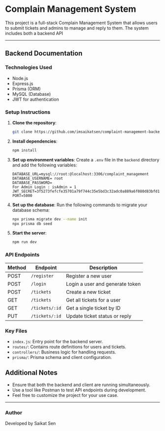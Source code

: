 # Complain Management System

This project is a full-stack Complain Management System that allows users to submit tickets and admins to manage and reply to them. The system includes both a backend API

---

## Backend Documentation

### **Technologies Used**
- Node.js
- Express.js
- Prisma (ORM)
- MySQL (Database)
- JWT for authentication

### **Setup Instructions**

1. **Clone the repository**:
   ```bash
   git clone https://github.com/imsaikatsen/complaint-management-backend.git
   ```

2. **Install dependencies**:
   ```bash
   npm install
   ```

3. **Set up environment variables**:
   Create a `.env` file in the `backend` directory and add the following variables:
   ```env
   DATABASE_URL=mysql://root:@localhost:3306/complaint_management
   DATABASE_USERNAME= root
   DATABASE_PASSWORD=
   For Admin Login : isAdmin = 1 
   JWT_SECRET=3f5273fefcfe35701a79f744c35e5bd3c32adc0a889a6f080d83bfd17646f6bb3431d81717a2ec8abc76d408207e9b74d161e617b1bc3559e43c584995a175ac
   PORT=5000
   ```

4. **Set up the database**:
   Run the following commands to migrate your database schema:
   ```bash
   npx prisma migrate dev --name init
   npx prisma db seed
   ```

5. **Start the server**:
   ```bash
   npm run dev
   ```

### **API Endpoints**

| Method | Endpoint        | Description                     |
|--------|-----------------|---------------------------------|
| POST   | `/register`     | Register a new user             |
| POST   | `/login`        | Login a user and generate token |
| POST   | `/tickets`      | Create a new ticket             |
| GET    | `/tickets`      | Get all tickets for a user      |
| GET    | `/tickets/:id`  | Get a single ticket by ID       |
| PUT    | `/tickets/:id`  | Update ticket status or reply   |

### **Key Files**
- `index.js`: Entry point for the backend server.
- `routes/`: Contains route definitions for users and tickets.
- `controllers/`: Business logic for handling requests.
- `prisma/`: Prisma schema and client configuration.


## Additional Notes
- Ensure that both the backend and client are running simultaneously.
- Use a tool like Postman to test API endpoints during development.
- Feel free to customize the project for your use case.

---

### **Author**
Developed by Saikat Sen

